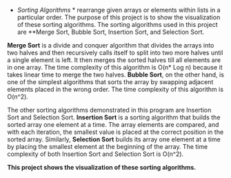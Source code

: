 * *Sorting Algorithms* * rearrange given arrays or elements within lists in a particular order. The purpose of this project is to show the visualization of these sorting algorithms. The sorting algorithms used in this project are **Merge Sort, Bubble Sort, Insertion Sort, and Selection Sort.

**Merge Sort** is a divide and conquer algorithm that divides the arrays into two halves and then recursively calls itself to split into two more halves until a single element is left. It then merges the sorted halves till all elements are in one array. The time complexity of this algorithm is O(n* Log n) because it takes linear time to merge the two halves. **Bubble Sort**, on the other hand, is one of the simplest algorithms that sorts the array by swapping adjacent elements placed in the wrong order. The time complexity of this algorithm is O(n^2). 

The other sorting algorithms demonstrated in this program are Insertion Sort and Selection Sort. **Insertion Sort** is a sorting algorithm that builds the sorted array one element at a time. The array elements are compared, and with each iteration, the smallest value is placed at the correct position in the sorted array.  Similarly, **Selection Sort** builds its array one element at a time by placing the smallest element at the beginning of the array. The time complexity of both Insertion Sort and Selection Sort is O(n^2).

**This project shows the visualization of these sorting algorithms.**
